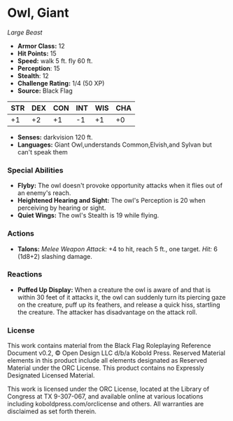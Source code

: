 # Owl, Giant

*Large* *Beast*

- **Armor Class:** 12
- **Hit Points:** 15 
- **Speed:** walk 5 ft. fly 60 ft.
- **Perception**: 15
- **Stealth**: 12
- **Challenge Rating:** 1/4 (50 XP)
- **Source:** Black Flag

| STR | DEX | CON | INT | WIS | CHA |
| --- | --- | --- | --- | --- | --- |
| +1 | +2 | +1 | -1 | +1 | +0 |

- **Senses:** darkvision 120 ft.
- **Languages:** Giant Owl,understands Common,Elvish,and Sylvan but can't speak them

### Special Abilities

- **Flyby:** The owl doesn't provoke opportunity attacks when it flies out of an enemy's reach.
- **Heightened Hearing and Sight:** The owl's Perception is 20 when perceiving by hearing or sight.
- **Quiet Wings:** The owl's Stealth is 19 while flying.

### Actions

- **Talons:** _Melee Weapon Attack:_ +4 to hit, reach 5 ft., one target. _Hit:_ 6 (1d8+2) slashing damage.

### Reactions

- **Puffed Up Display:** When a creature the owl is aware of and that is within 30 feet of it attacks it, the owl can suddenly turn its piercing gaze on the creature, puff up its feathers, and release a quick hiss, startling the creature. The attacker has disadvantage on the attack roll.


### License

This work contains material from the Black Flag Roleplaying Reference Document v0.2, © Open Design LLC d/b/a Kobold Press. Reserved Material elements in this product include all elements designated as Reserved Material under the ORC License. This product contains no Expressly Designated Licensed Material.

This work is licensed under the ORC License, located at the Library of Congress at TX 9-307-067, and available online at various locations including koboldpress.com/orclicense and others. All warranties are disclaimed as set forth therein.
